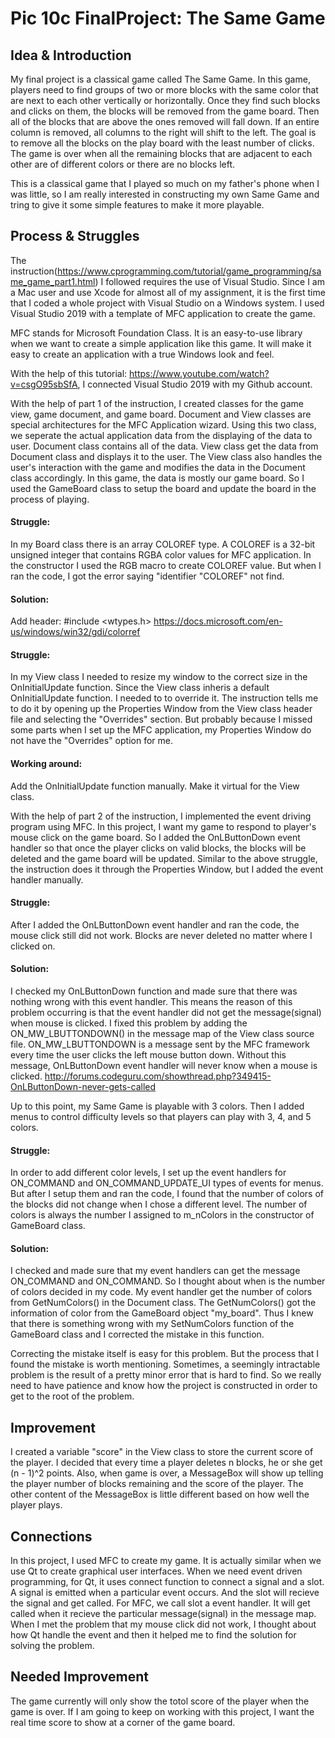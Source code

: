 # Pic 10c FinalProject: The Same Game

## Idea & Introduction


My final project is a classical game called The Same Game. In this game, players need to find groups of two or more blocks with the same color that are next to each other vertically or horizontally. Once they find such blocks and clicks on them, the 
blocks will be removed from the game board. Then all of the blocks that are above the ones removed will fall down. If an entire column is removed, all columns to the right will shift to the left. The goal is to remove all the blocks on the play board with the least number of clicks. The game is over when all the remaining blocks that are adjacent to each other are of different colors or there are no blocks left. 

This is a classical game that I played so much on my father's phone when I was little, so I am really interested in 
constructing my own Same Game and tring to give it some simple features to make it more playable.

## Process & Struggles

The instruction(https://www.cprogramming.com/tutorial/game_programming/same_game_part1.html) I followed requires the use of
Visual Studio. Since I am a Mac user and use Xcode for almost all of my assignment, it is the first time that I coded a whole 
project with Visual Studio on a Windows system. I used Visual Studio 2019 with a template of MFC application to create the
game. 

MFC stands for Microsoft Foundation Class. It is an easy-to-use library when we want to create a simple application like this game. It will make it easy to create an application with a true Windows look and feel. 

With the help of this tutorial: https://www.youtube.com/watch?v=csgO95sbSfA, I connected Visual Studio 2019 with my Github account.

With the help of part 1 of the instruction, I created classes for the game view, game document, and game board. Document and View classes are special architectures for the MFC Application wizard. Using this two class, we seperate the actual application data from the displaying of the data to user. Document class contains all of the data. View class get the data from Document class and displays it to the user. The View class also handles the user's interaction with the game and modifies the data in the Document class accordingly. In this game, the data is mostly our game board. So I used the GameBoard class to setup the board and update the board in the process of playing.

#### Struggle: 
In my Board class there is an array COLOREF type. A COLOREF is a 32-bit unsigned integer that contains RGBA color values for MFC application. In the constructor I used the RGB macro to create COLOREF value. But when I ran the code, I got the error saying "identifier "COLOREF" not find.
#### Solution: 
Add header:  #include <wtypes.h>
https://docs.microsoft.com/en-us/windows/win32/gdi/colorref

#### Struggle:
In my View class I needed to resize my window to the correct size in the OnInitialUpdate function. Since the View class inheris a default OnInitialUpdate function. I needed to to override it. The instruction tells me to do it by opening up the Properties Window from the View class header file and selecting the "Overrides" section. But probably because I missed some parts when I set up the MFC application, my Properties Window do not have the "Overrides" option for me.
#### Working around:
Add the OnInitialUpdate function manually. Make it virtual for the View class.

With the help of part 2 of the instruction, I implemented the event driving program using MFC. In this project, I want my game to respond to player's mouse click on the game board. So I added the OnLButtonDown event handler so that once the player clicks on valid blocks, the blocks will be deleted and the game board will be updated. Similar to the above struggle, the instruction does it through the Properties Window, but I added the event handler manually.

#### Struggle:
After I added the OnLButtonDown event handler and ran the code, the mouse click still did not work. Blocks are never deleted no matter where I clicked on. 
#### Solution: 
I checked my OnLButtonDown function and made sure that there was nothing wrong with this event handler. This means the reason of this problem occurring is that the event handler did not get the message(signal) when mouse is clicked. I fixed this problem by adding the ON_MW_LBUTTONDOWN() in the message map of the View class source file. ON_MW_LBUTTONDOWN is a message sent by the MFC framework every time the user clicks the left mouse button down. Without this message, OnLButtonDown event handler will never know when a mouse is clicked.
http://forums.codeguru.com/showthread.php?349415-OnLButtonDown-never-gets-called

Up to this point, my Same Game is playable with 3 colors. Then I added menus to control difficulty levels so that players can play with 3, 4, and 5 colors.

#### Struggle:
In order to add different color levels, I set up the event handlers for ON_COMMAND and ON_COMMAND_UPDATE_UI types of events for menus. But after I setup them and ran the code, I found that the number of colors of the blocks did not change when I chose a different level. The number of colors is always the number I assigned to m_nColors in the constructor of GameBoard class.
#### Solution:
I checked and made sure that my event handlers can get the message ON_COMMAND and ON_COMMAND. So I thought about when is the number of colors decided in my code. My event handler get the number of colors from GetNumColors() in the Document class. The GetNumColors() got the information of color from the GameBoard object "my_board". Thus I knew that there is something wrong with my SetNumColors function of the GameBoard class and I corrected the mistake in this function.

Correcting the mistake itself is easy for this problem. But the process that I found the mistake is worth mentioning. Sometimes, a seemingly intractable problem is the result of a pretty minor error that is hard to find. So we really need to have patience and know how the project is constructed in order to get to the root of the problem.

## Improvement

I created a variable "score" in the View class to store the current score of the player. I decided that every time a player deletes n blocks, he or she get (n - 1)^2 points. Also, when game is over, a MessageBox will show up telling the player number of blocks remaining and the score of the player. The other content of the MessageBox is little different based on how well the player plays. 

## Connections

In this project, I used MFC to create my game. It is actually similar when we use Qt to create graphical user interfaces. When we need event driven programming, for Qt, it uses connect function to connect a signal and a slot. A signal is emitted when a particular event occurs. And the slot will recieve the signal and get called. For MFC, we call slot a event handler. It will get called when it recieve the particular message(signal) in the message map. When I met the problem that my mouse click did not work, I thought about how Qt handle the event and then it helped me to find the solution for solving the problem.

## Needed Improvement

The game currently will only show the totol score of the player when the game is over. If I am going to keep on working with this project, I want the real time score to show at a corner of the game board.
